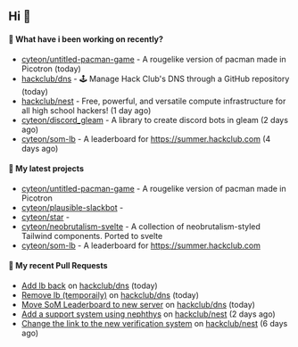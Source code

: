 ## Hi 👋

#### 👀 What have i been working on recently?

- [cyteon/untitled-pacman-game](https://github.com/cyteon/untitled-pacman-game) - A rougelike version of pacman made in Picotron (today)
- [hackclub/dns](https://github.com/hackclub/dns) - 🕹 Manage Hack Club's DNS through a GitHub repository (today)
- [hackclub/nest](https://github.com/hackclub/nest) - Free, powerful, and versatile compute infrastructure for all high school hackers! (1 day ago)
- [cyteon/discord_gleam](https://github.com/cyteon/discord_gleam) - A library to create discord bots in gleam (2 days ago)
- [cyteon/som-lb](https://github.com/cyteon/som-lb) - A leaderboard for https://summer.hackclub.com (4 days ago)

#### 🌱 My latest projects

- [cyteon/untitled-pacman-game](https://github.com/cyteon/untitled-pacman-game) - A rougelike version of pacman made in Picotron
- [cyteon/plausible-slackbot](https://github.com/cyteon/plausible-slackbot) - 
- [cyteon/star](https://github.com/cyteon/star) - 
- [cyteon/neobrutalism-svelte](https://github.com/cyteon/neobrutalism-svelte) - A collection of neobrutalism-styled Tailwind components. Ported to svelte
- [cyteon/som-lb](https://github.com/cyteon/som-lb) - A leaderboard for https://summer.hackclub.com

#### 🔨 My recent Pull Requests

- [Add lb back](https://github.com/hackclub/dns/pull/1910) on [hackclub/dns](https://github.com/hackclub/dns) (today)
- [Remove lb (temporaily)](https://github.com/hackclub/dns/pull/1909) on [hackclub/dns](https://github.com/hackclub/dns) (today)
- [Move SoM Leaderboard to new server](https://github.com/hackclub/dns/pull/1908) on [hackclub/dns](https://github.com/hackclub/dns) (today)
- [Add a support system using nephthys](https://github.com/hackclub/nest/pull/130) on [hackclub/nest](https://github.com/hackclub/nest) (2 days ago)
- [Change the link to the new verification system](https://github.com/hackclub/nest/pull/129) on [hackclub/nest](https://github.com/hackclub/nest) (6 days ago)
